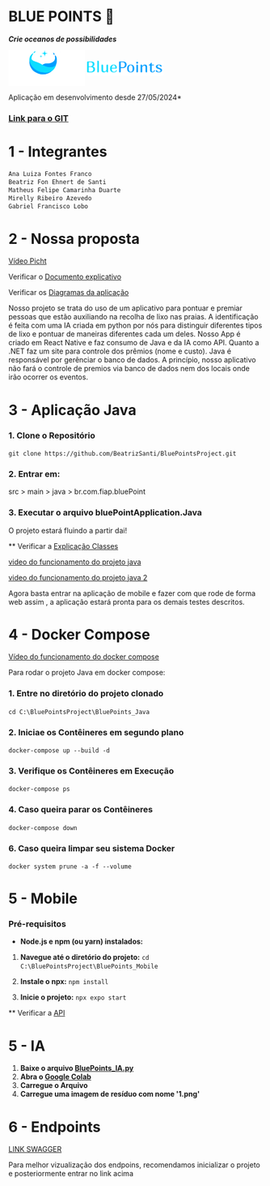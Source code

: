 # BLUE POINTS 🔵
***Crie oceanos de possibilidades***


<div>
<img align="center" alt="logo1" height=30%  width=30% src="documentacao/diagrama/BluePointsLogo.png" />
<img align="center" alt="logo" height=30%  width=30% src="documentacao/diagrama/BluePointsLogo2.png" />
</div>




Aplicação em desenvolvimento desde 27/05/2024*
### [Link para o GIT](https://github.com/BeatrizSanti/BluePoints.git)


<a id="_Integrantes"></a>

# 1 - Integrantes
    Ana Luiza Fontes Franco
    Beatriz Fon Ehnert de Santi
    Matheus Felipe Camarinha Duarte
    Mirelly Ribeiro Azevedo
    Gabriel Francisco Lobo

<a id="_NossaProposta"></a>

# 2 - Nossa proposta
[Vídeo Picht](https://youtu.be/mFvFRHsU8Xg?si=P_9WpOjzJNJ6lnDd )

Verificar o [Documento explicativo](documentacao/BluePoints.pdf)

Verificar os [Diagramas da aplicação](documentacao/diagramas.md)

Nosso projeto se trata do uso de um aplicativo para pontuar e premiar pessoas que estão auxiliando na recolha de lixo nas praias.
A identificação é feita com uma IA criada em python por nós para distinguir diferentes tipos de lixo e pontuar de maneiras diferentes cada um deles.
Nosso App é criado em React Native e faz consumo de Java e da IA como API. Quanto a .NET faz um site para controle dos prêmios (nome e custo).
Java é responsável por gerênciar o banco de dados. A princípio, nosso aplicativo não fará o controle de premios via banco de dados nem dos locais onde irão ocorrer os eventos.


<a id="_Instrucoes"></a>

# 3 - Aplicação Java

### 1. Clone o Repositório
`git clone https://github.com/BeatrizSanti/BluePointsProject.git`

### 2. Entrar em:

src > main > java > br.com.fiap.bluePoint

### 3. Executar o arquivo bluePointApplication.Java
O projeto estará fluindo a partir dai!


** Verificar a [Explicação Classes](documentacao/ExplicacaoClasses.md)

[video do funcionamento do projeto java](https://www.youtube.com/watch?v=nW9KG-lyNZM)

[video do funcionamento do projeto java 2](https://www.youtube.com/watch?v=FpqfzviS82A)

Agora basta entrar na aplicação de mobile e fazer com que rode de forma web
assim , a aplicação estará pronta para os demais testes descritos.


<a id="_DockerCompose"></a>

# 4 - Docker Compose

[Vídeo do funcionamento do docker compose](https://www.youtube.com/watch?v=wRxSx0cyd58)

Para rodar o projeto Java em docker compose:

### 1. Entre no diretório do projeto clonado
`cd C:\BluePointsProject\BluePoints_Java`

### 2. Iniciae os Contêineres em segundo plano
`docker-compose up --build -d`

### 3. Verifique os Contêineres em Execução
`docker-compose ps`

### 4. Caso queira parar os Contêineres
`docker-compose down`

### 6. Caso queira limpar seu sistema Docker
`docker system prune -a -f --volume`

# 5 - Mobile

### Pré-requisitos

* **Node.js e npm (ou yarn) instalados:** 

1. **Navegue até o diretório do projeto:**
 `cd C:\BluePointsProject\BluePoints_Mobile`
  
 
2. **Instale o npx:**
 `npm install`   

3. **Inicie o projeto:**
`npx expo start`

** Verificar a [API](documentacao/API.md)

# 5 - IA
1. **Baixe o arquivo [BluePoints_IA.py](BluePoints_IA/BluePoints_IA.py)**
2. **Abra o [Google Colab](https://colab.google)**
3.  **Carregue o Arquivo**
4.  **Carregue uma imagem de resíduo com nome '1.png'**

<a id="_Endpoint"></a>

# 6 -  Endpoints

[LINK SWAGGER](http://localhost/swagger-ui/index.html)

Para melhor vizualização dos endpoins, recomendamos inicializar o projeto e posteriormente entrar no link acima
